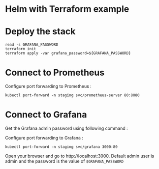# Helm with Terraform example

# Deploy the stack

```
read -s GRAFANA_PASSWORD
terraform init
terraform apply -var grafana_password=${GRAFANA_PASSWORD}
```

# Connect to Prometheus

Configure port forwarding to Prometheus :

```
kubectl port-forward -n staging svc/prometheus-server 80:8080
```

# Connect to Grafana

Get the Grafana admin password using following command :

Configure port forwarding to Grafana :

```
kubectl port-forward -n staging svc/grafana 3000:80
```

Open your browser and go to http://localhost:3000. Default admin user is admin and the password is the value of `$GRAFANA_PASSWORD`
